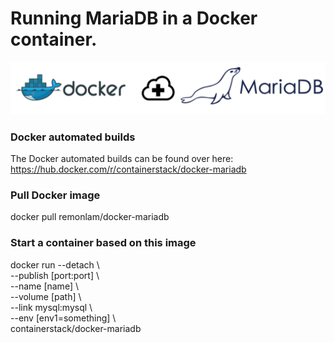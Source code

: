 # Running MariaDB in a Docker container.
![Docker & MariaDB banner](/images/docker-mariadb-banner.png)

### Docker automated builds
The Docker automated builds can be found over here: https://hub.docker.com/r/containerstack/docker-mariadb

### Pull Docker image
docker pull remonlam/docker-mariadb

### Start a container based on this image
docker run --detach \ <br>
  --publish [port:port] \ <br>
  --name [name] \ <br>
  --volume [path] \ <br>
  --link mysql:mysql \ <br>
  --env [env1=something] \ <br>
    containerstack/docker-mariadb
